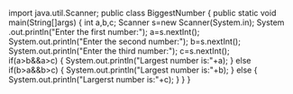 import java.util.Scanner;
public class BiggestNumber
{
   public static void main(String[]args)
    { 
      int a,b,c;
      Scanner s=new Scanner(System.in);
      System .out.println("Enter the first number:");
      a=s.nextInt();
      System.out.println("Enter the second number:");
      b=s.nextInt();
      System.out.println("Enter the third number:"); 
      c=s.nextInt();    
      if(a>b&&a>c)
      { 
       System.out.println("Largest number is:"+a);
      }
      else if(b>a&&b>c)
      { 
       System.out.println("Largest number is:"+b);
      }
      else
      { 
       System.out.println("Largerst number is:"+c);
      }
     } 
   }
